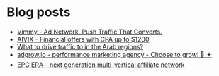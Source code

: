 # Blog posts
<!-- BLOG-POST-LIST:START -->
- [Vimmy - Ad Network. Push Traffic That Converts.](https://afflift.com/f/threads/vimmy-ad-network-push-traffic-that-converts.5871/)
- [AIVIX - Financial offers with CPA up to $1200](https://afflift.com/f/threads/aivix-financial-offers-with-cpa-up-to-1200.8167/)
- [What to drive traffic to in the Arab regions?](https://afflift.com/f/threads/what-to-drive-traffic-to-in-the-arab-regions.9873/)
- [adgrow.io - performance marketing agency - Choose to grow! 👀 ✴️](https://afflift.com/f/threads/adgrow-io-performance-marketing-agency-choose-to-grow-%F0%9F%91%80-%E2%9C%B4%EF%B8%8F.8657/)
- [EPC ERA - next generation multi-vertical affiliate network](https://afflift.com/f/threads/epc-era-next-generation-multi-vertical-affiliate-network.9872/)
<!-- BLOG-POST-LIST:END -->
